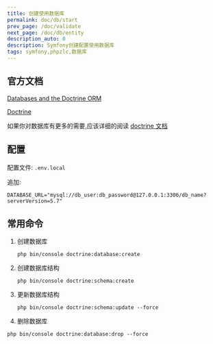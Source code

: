 ```yaml
---
title: 创建使用数据库
permalink: doc/db/start
prev_page: /doc/validate
next_page: /doc/db/entity
description_auto: 0
description: Symfony创建配置使用数据库
tags: symfony,phpzlc,数据库
---
```


## 官方文档

[Databases and the Doctrine ORM](https://symfony.com/doc/4.4/doctrine.html)

[Doctrine](https://www.doctrine-project.org/)

如果你对数据库有更多的需要,应该详细的阅读 [doctrine 文档](https://www.doctrine-project.org/projects/doctrine-orm/en/2.7/index.html)

## 配置

配置文件: `.env.local`

追加:

```shell
DATABASE_URL="mysql://db_user:db_password@127.0.0.1:3306/db_name?serverVersion=5.7"
```

## 常用命令

1. 创建数据库

    ```shell
    php bin/console doctrine:database:create
    ```
   
2. 创建数据库结构

   ```shell
   php bin/console doctrine:schema:create
   ```
   
3. 更新数据库结构

   ```shell
   php bin/console doctrine:schema:update --force
   ```
 
 4. 删除数据库

   ```shell
   php bin/console doctrine:database:drop --force
   ```
